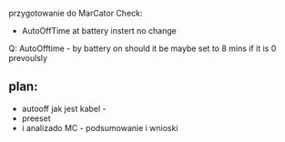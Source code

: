przygotowanie do MarCator Check:
- AutoOffTime at battery instert no change


Q:
AutoOfftime - by battery on should it be maybe set to 8 mins if it is 0 prevoulsly



plan:
- 
- autooff jak jest kabel - 
- preeset
-  i analizado MC - podsumowanie i wnioski